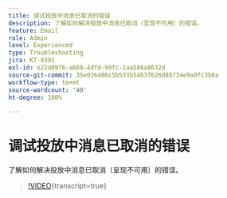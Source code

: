 ```yaml
---
title: 调试投放中消息已取消的错误
description: 了解如何解决投放中消息已取消（呈现不可用）的错误。
feature: Email
role: Admin
level: Experienced
type: Troubleshooting
jira: KT-8391
exl-id: e22d0976-a668-4dfd-99fc-1aa586a8632d
source-git-commit: 35e036486c5b533b54b3f626d88734e9a9fc3b8a
workflow-type: tm+mt
source-wordcount: '40'
ht-degree: 100%

---
```


# 调试投放中消息已取消的错误

了解如何解决投放中消息已取消（呈现不可用）的错误。

>[!VIDEO](https://video.tv.adobe.com/v/3422552?quality=12&learn=on&captions=chi_hans){transcript=true}
